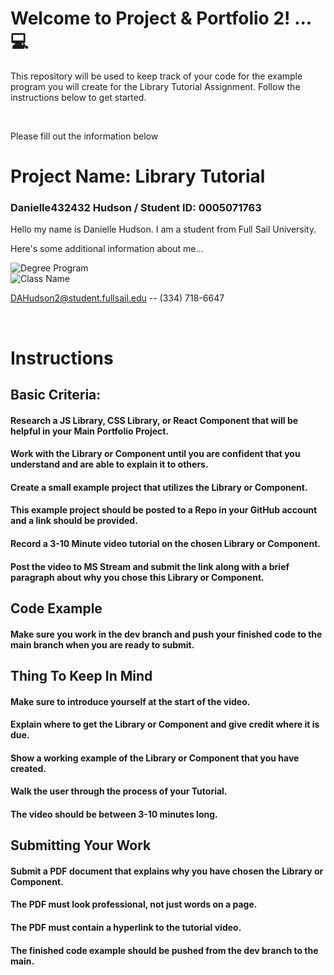 # Welcome to Project & Portfolio 2! ... 💻

This repository will be used to keep track of your code for the example program you will create for the Library Tutorial Assignment.
Follow the instructions below to get started.

<br>

Please fill out the information below

# Project Name: Library Tutorial

### Danielle432432 Hudson / Student ID: 0005071763

Hello my name is Danielle Hudson. I am a student from Full Sail University.

Here's some additional information about me...

![Degree Program](https://img.shields.io/badge/Degree-Web%20Development-orange?logo=gnometerminal)
<br>
![Class Name](https://img.shields.io/badge/Class-Project%20and%20Portfolio%20II-orange?logo=react)

DAHudson2@student.fullsail.edu -- (334) 718-6647

<br>

# Instructions

## Basic Criteria:

#### Research a JS Library, CSS Library, or React Component that will be helpful in your Main Portfolio Project.

#### Work with the Library or Component until you are confident that you understand and are able to explain it to others.

#### Create a small example project that utilizes the Library or Component.

#### This example project should be posted to a Repo in your GitHub account and a link should be provided.

#### Record a 3-10 Minute video tutorial on the chosen Library or Component.

#### Post the video to MS Stream and submit the link along with a brief paragraph about why you chose this Library or Component.

## Code Example

#### Make sure you work in the dev branch and push your finished code to the main branch when you are ready to submit.

## Thing To Keep In Mind

#### Make sure to introduce yourself at the start of the video.

#### Explain where to get the Library or Component and give credit where it is due.

#### Show a working example of the Library or Component that you have created.

#### Walk the user through the process of your Tutorial.

#### The video should be between 3-10 minutes long.

## Submitting Your Work

#### Submit a PDF document that explains why you have chosen the Library or Component.

#### The PDF must look professional, not just words on a page.

#### The PDF must contain a hyperlink to the tutorial video.

#### The finished code example should be pushed from the dev branch to the main.
